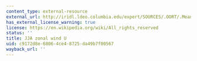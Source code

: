 ```yaml
---
content_type: external-resource
external_url: http://iridl.ldeo.columbia.edu/expert/SOURCES/.OORT/.Mean/.u/T/%28Jun-Aug%29VALUES[X]average[T]average/DATA/32/28/24/20/16/12/8/4/0/-2/-4/-6/-8/-10/VALUES/figviewer.html?my.help=more+options&map.P.units=mb&map.P.plotlast=0&map.url=Y+P+fig-+contours+-fig&map.domain=+%7B+P+1000+0+plotrange+%7D&map.domainparam=+/plotaxislength+432+psdef+/plotborder+72+psdef+/XOVY+null+psdef&map.zoom=Zoom&map.P.plotfirst=1000&map.Y.plotfirst=90S&map.Y.units=degree_north&map.Y.plotlast=90N&map.u.plotfirst=32&map.u.units=m/s&map.u.plotlast=-10&map.newurl.grid0=Y&map.newurl.grid1=P&map.newurl.plot=contours&map.plotaxislength=432&map.plotborder=72&map.fnt=Helvetica&map.fntsze=16&map.XOVY=auto&map.color_smoothing=1
has_external_license_warning: true
license: https://en.wikipedia.org/wiki/All_rights_reserved
status: ''
title: JJA zonal wind U
uid: c9172d8e-6806-4ce4-8725-da49b7f00567
wayback_url: ''
---
```

